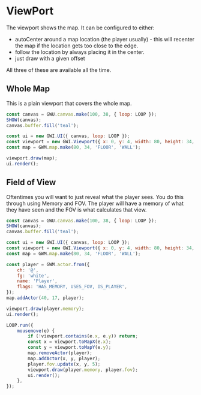# ViewPort

The viewport shows the map. It can be configured to either:

-   autoCenter around a map location (the player usually) - this will recenter the map if the location gets too close to the edge.
-   follow the location by always placing it in the center.
-   just draw with a given offset

All three of these are available all the time.

## Whole Map

This is a plain viewport that covers the whole map.

```js
const canvas = GWU.canvas.make(100, 38, { loop: LOOP });
SHOW(canvas);
canvas.buffer.fill('teal');

const ui = new GWI.UI({ canvas, loop: LOOP });
const viewport = new GWI.Viewport({ x: 0, y: 4, width: 80, height: 34, ui });
const map = GWM.map.make(80, 34, 'FLOOR', 'WALL');

viewport.draw(map);
ui.render();
```

## Field of View

Oftentimes you will want to just reveal what the player sees. You do this through using Memory and FOV. The player will have a memory of what they have seen and the FOV is what calculates that view.

```js
const canvas = GWU.canvas.make(100, 38, { loop: LOOP });
SHOW(canvas);
canvas.buffer.fill('teal');

const ui = new GWI.UI({ canvas, loop: LOOP });
const viewport = new GWI.Viewport({ x: 0, y: 4, width: 80, height: 34, ui });
const map = GWM.map.make(80, 34, 'FLOOR', 'WALL');

const player = GWM.actor.from({
    ch: '@',
    fg: 'white',
    name: 'Player',
    flags: 'HAS_MEMORY, USES_FOV, IS_PLAYER',
});
map.addActor(40, 17, player);

viewport.draw(player.memory);
ui.render();

LOOP.run({
    mousemove(e) {
        if (!viewport.contains(e.x, e.y)) return;
        const x = viewport.toMapX(e.x);
        const y = viewport.toMapY(e.y);
        map.removeActor(player);
        map.addActor(x, y, player);
        player.fov.update(x, y, 5);
        viewport.draw(player.memory, player.fov);
        ui.render();
    },
});
```
